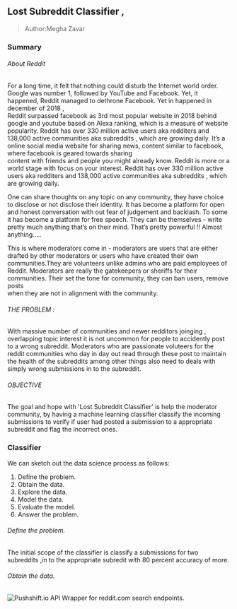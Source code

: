 ##  Lost Subreddit Classifier ,
> Author:Megha Zavar

### Summary
###### About Reddit
For a long time, it felt that nothing could disturb the Internet world order. Google was number 1, followed by YouTube and 
Facebook. Yet, it happened, Reddit managed to dethrone Facebook. Yet in happened in december of 2018 ,  
Reddit surpassed facebook as  3rd most popular website in 2018 behind google and youtube based on Alexa ranking,
which is a measure of website popularity. Reddit has over 330 million active users aka redditers and  138,000 active communities aka subreddits , which are growing
daily. 
It’s a online social media website for sharing news, content similar to facebook, where facebook is geared towards sharing  
content  with friends and people  you might already know. Reddit is more or a world stage with focus on your interest.
Reddit has over 330 million active users aka redditers and  138,000 active communities aka subreddits , which are growing
daily. 

One can share thoughts on any topic on any community, they have choice to  disclose  or not disclose their identity.
It has become a platform for open and  honest conversation with out fear of judgement and backlash. To some it has
become a platform for free speech. They can be themselves - write  pretty much anything that’s on their mind. That’s 
pretty powerful !! Almost  anything.....

This is where moderators come in - moderators are users that are either drafted by other moderators or users who have created
their own communities.They are volunteers unlike admins who are paid employees of Reddit. Moderators are really the 
gatekeepers or sheriffs for their communities. Their set the tone for community, they can ban users, remove posts  
when they are not in alignment with the community.

###### THE PROBLEM :
With massive number of communities   and  newer redditors joinging , overlapping topic interest it is  not uncommon for people
to accidently post  to a wrong subreddit. Moderators who are passionate voluteers for the reddit communities who
day in day out read through these post to maintain the health of the subreddits among other things  also need to deals
with simply wrong submissions in to the subreddit.

###### OBJECTIVE
The goal and hope with 'Lost Subreddit Classifier' is help the moderator community, by having a machine learning classifier
classify the incoming submissions to verify if user had posted a submission to a appropriate subreddit and flag the 
incorrect ones.

### Classifier
We can sketch out the data science process as follows:
1. Define the problem.
2. Obtain the data.
3. Explore the data.
4. Model the data.
5. Evaluate the model.
6. Answer the problem.

######   Define the problem.
The initial scope of the classifier is classify a submissions for two subreddits ,in to the appropriate subredit with
80 percent accuracy of more.

######  Obtain the data.
![Pushshift.io](https://pushshift.io/api-parameters/) API Wrapper for reddit.com search endpoints.



